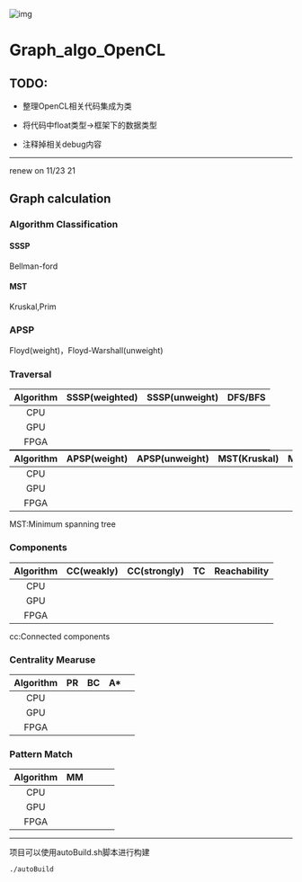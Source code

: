 ![img](http://img.shields.io/badge/c%2B%2B-14-brightgreen)

<style>table {margin: auto;}</style>

# Graph_algo_OpenCL

## TODO:

+ 整理OpenCL相关代码集成为类

+ 将代码中float类型->框架下的数据类型

+ 注释掉相关debug内容

---

renew on 11/23 21

## Graph calculation

### Algorithm Classification

#### SSSP

Bellman-ford

#### MST

Kruskal,Prim

### APSP

Floyd(weight)，Floyd-Warshall(unweight)



### Traversal

| Algorithm | SSSP(weighted) | SSSP(unweight) | DFS/BFS |
| :-------: | -------------- | -------------- | ------- |
|    CPU    |                |                |         |
|    GPU    |                |                |         |
|   FPGA    |                |                |         |

| Algorithm | APSP(weight) | APSP(unweight) | MST(Kruskal) | MST(Prim) |
| :-------: | ------------ | -------------- | ------------ | --------- |
|    CPU    |              |                |              |           |
|    GPU    |              |                |              |           |
|   FPGA    |              |                |              |           |

MST:Minimum spanning tree



### Components

| Algorithm | CC(weakly) | CC(strongly) | TC   | Reachability |
| :-------: | ---------- | ------------ | ---- | ------------ |
|    CPU    |            |              |      |              |
|    GPU    |            |              |      |              |
|   FPGA    |            |              |      |              |

cc:Connected components



### Centrality Mearuse

| Algorithm | PR   | BC   | A*   |      |
| :-------: | ---- | ---- | ---- | ---- |
|    CPU    |      |      |      |      |
|    GPU    |      |      |      |      |
|   FPGA    |      |      |      |      |



### Pattern Match

| Algorithm | MM   |      |      |      |
| :-------: | ---- | ---- | ---- | ---- |
|    CPU    |      |      |      |      |
|    GPU    |      |      |      |      |
|   FPGA    |      |      |      |      |



---

项目可以使用autoBuild.sh脚本进行构建

```bash
./autoBuild
```


